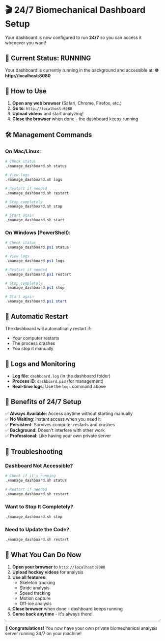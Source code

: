 # 🎬 24/7 Biomechanical Dashboard Setup

Your dashboard is now configured to run **24/7** so you can access it whenever you want!

## 🚀 **Current Status: RUNNING**

Your dashboard is currently running in the background and accessible at:
**🌐 http://localhost:8080**

## 📱 **How to Use**

1. **Open any web browser** (Safari, Chrome, Firefox, etc.)
2. **Go to**: `http://localhost:8080`
3. **Upload videos** and start analyzing!
4. **Close the browser** when done - the dashboard keeps running

## 🛠️ **Management Commands**

### **On Mac/Linux:**
```bash
# Check status
./manage_dashboard.sh status

# View logs
./manage_dashboard.sh logs

# Restart if needed
./manage_dashboard.sh restart

# Stop completely
./manage_dashboard.sh stop

# Start again
./manage_dashboard.sh start
```

### **On Windows (PowerShell):**
```powershell
# Check status
.\manage_dashboard.ps1 status

# View logs
.\manage_dashboard.ps1 logs

# Restart if needed
.\manage_dashboard.ps1 restart

# Stop completely
.\manage_dashboard.ps1 stop

# Start again
.\manage_dashboard.ps1 start
```

## 🔄 **Automatic Restart**

The dashboard will automatically restart if:
- Your computer restarts
- The process crashes
- You stop it manually

## 📝 **Logs and Monitoring**

- **Log file**: `dashboard.log` (in the dashboard folder)
- **Process ID**: `dashboard.pid` (for management)
- **Real-time logs**: Use the `logs` command above

## 🌟 **Benefits of 24/7 Setup**

✅ **Always Available**: Access anytime without starting manually  
✅ **No Waiting**: Instant access when you need it  
✅ **Persistent**: Survives computer restarts and crashes  
✅ **Background**: Doesn't interfere with other work  
✅ **Professional**: Like having your own private server  

## 🚨 **Troubleshooting**

### **Dashboard Not Accessible?**
```bash
# Check if it's running
./manage_dashboard.sh status

# Restart if needed
./manage_dashboard.sh restart
```

### **Want to Stop It Completely?**
```bash
./manage_dashboard.sh stop
```

### **Need to Update the Code?**
```bash
./manage_dashboard.sh restart
```

## 🎯 **What You Can Do Now**

1. **Open your browser** to `http://localhost:8080`
2. **Upload hockey videos** for analysis
3. **Use all features**:
   - Skeleton tracking
   - Stride analysis  
   - Speed tracking
   - Motion capture
   - Off-ice analysis
4. **Close browser** when done - dashboard keeps running
5. **Come back anytime** - it's always there!

---

**🎉 Congratulations!** You now have your own private biomechanical analysis server running 24/7 on your machine!
